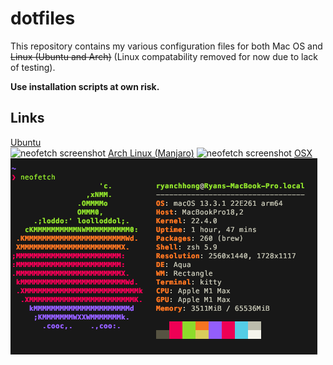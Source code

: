 # dotfiles
This repository contains my various configuration files for both Mac OS and ~~Linux (Ubuntu and Arch)~~ (Linux compatability removed for now due to lack of testing).

**Use installation scripts at own risk.**

## Links

[Ubuntu](./scripts/ubuntu/README.md)  
![neofetch screenshot](./media/ubuntu.png)
[Arch Linux (Manjaro)](./scripts/arch/README.md)
![neofetch screenshot](./media/manjaro.png)
[OSX](./scripts/osx/README.md)  
![neofetch screenshot](./media/macos.png)
